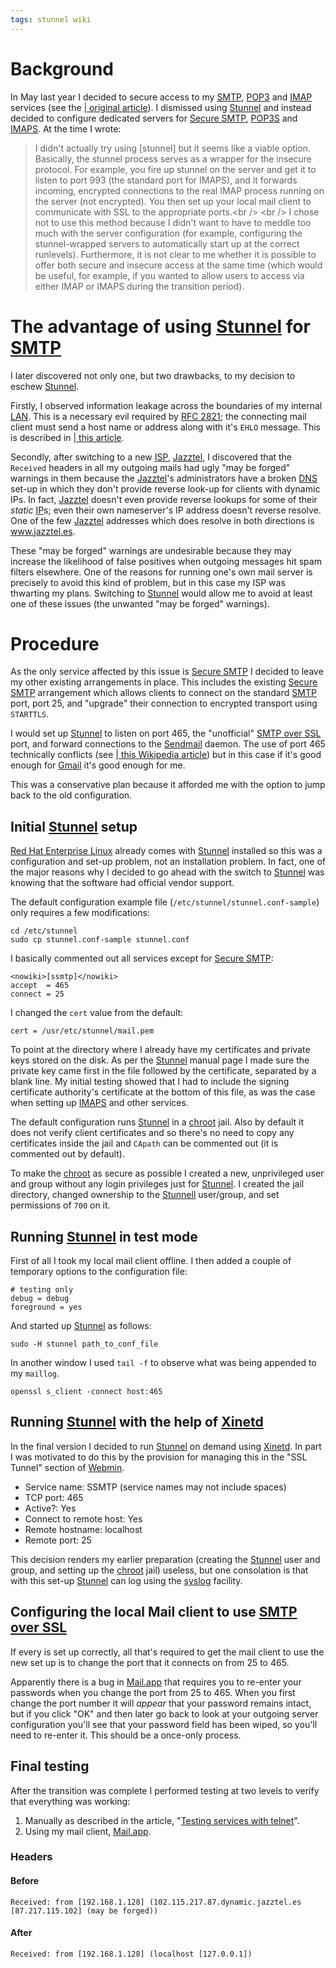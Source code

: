 ```yaml
---
tags: stunnel wiki
---
```


# Background

In May last year I decided to secure access to my [SMTP](/wiki/SMTP), [POP3](/wiki/POP3) and [IMAP](/wiki/IMAP) services (see the [| original article](http://wincent.com/a/knowledge-base/archives/2006/05/ssh_tunneling_a.php)). I dismissed using [Stunnel](/wiki/Stunnel) and instead decided to configure dedicated servers for [Secure SMTP](/wiki/Secure_SMTP), [POP3S](/wiki/POP3S) and [IMAPS](/wiki/IMAPS). At the time I wrote:

> I didn't actually try using \[stunnel\] but it seems like a viable option. Basically, the stunnel process serves as a wrapper for the insecure protocol. For example, you fire up stunnel on the server and get it to listen to port 993 (the standard port for IMAPS), and it forwards incoming, encrypted connections to the real IMAP process running on the server (not encrypted). You then set up your local mail client to communicate with SSL to the appropriate ports.&lt;br /&gt; &lt;br /&gt; I chose not to use this method because I didn't want to have to meddle too much with the server configuration (for example, configuring the stunnel-wrapped servers to automatically start up at the correct runlevels). Furthermore, it is not clear to me whether it is possible to offer both secure and insecure access at the same time (which would be useful, for example, if you wanted to allow users to access via either IMAP or IMAPS during the transition period).

# The advantage of using [Stunnel](/wiki/Stunnel) for [SMTP](/wiki/SMTP)

I later discovered not only one, but two drawbacks, to my decision to eschew [Stunnel](/wiki/Stunnel).

Firstly, I observed information leakage across the boundaries of my internal [LAN](/wiki/LAN). This is a necessary evil required by [RFC 2821](/wiki/RFC_2821); the connecting mail client must send a host name or address along with it's `EHLO` message. This is described in [| this article](http://wincent.com/a/about/wincent/weblog/archives/2007/01/information_lea.php).

Secondly, after switching to a new [ISP](/wiki/ISP), [Jazztel](/wiki/Jazztel), I discovered that the `Received` headers in all my outgoing mails had ugly "may be forged" warnings in them because the [Jazztel](/wiki/Jazztel)'s administrators have a broken [DNS](/wiki/DNS) set-up in which they don't provide reverse look-up for clients with dynamic IPs. In fact, [Jazztel](/wiki/Jazztel) doesn't even provide reverse lookups for some of their _static_ [IP](/wiki/IP)s; even their own nameserver's IP address doesn't reverse resolve. One of the few [Jazztel](/wiki/Jazztel) addresses which does resolve in both directions is www.jazztel.es.

These "may be forged" warnings are undesirable because they may increase the likelihood of false positives when outgoing messages hit spam filters elsewhere. One of the reasons for running one's own mail server is precisely to avoid this kind of problem, but in this case my ISP was thwarting my plans. Switching to [Stunnel](/wiki/Stunnel) would allow me to avoid at least one of these issues (the unwanted "may be forged" warnings).

# Procedure

As the only service affected by this issue is [Secure SMTP](/wiki/Secure_SMTP) I decided to leave my other existing arrangements in place. This includes the existing [Secure SMTP](/wiki/Secure_SMTP) arrangement which allows clients to connect on the standard [SMTP](/wiki/SMTP) port, port 25, and "upgrade" their connection to encrypted transport using `STARTTLS`.

I would set up [Stunnel](/wiki/Stunnel) to listen on port 465, the "unofficial" [SMTP over SSL](/wiki/SMTP_over_SSL) port, and forward connections to the [Sendmail](/wiki/Sendmail) daemon. The use of port 465 technically conflicts (see [| this Wikipedia article](http://en.wikipedia.org/wiki/List_of_TCP_and_UDP_port_numbers)) but in this case if it's good enough for [Gmail](/wiki/Gmail) it's good enough for me.

This was a conservative plan because it afforded me with the option to jump back to the old configuration.

## Initial [Stunnel](/wiki/Stunnel) setup

[Red Hat Enterprise Linux](/wiki/Red_Hat_Enterprise_Linux) already comes with [Stunnel](/wiki/Stunnel) installed so this was a configuration and set-up problem, not an installation problem. In fact, one of the major reasons why I decided to go ahead with the switch to [Stunnel](/wiki/Stunnel) was knowing that the software had official vendor support.

The default configuration example file (`/etc/stunnel/stunnel.conf-sample`) only requires a few modifications:

    cd /etc/stunnel
    sudo cp stunnel.conf-sample stunnel.conf

I basically commented out all services except for [Secure SMTP](/wiki/Secure_SMTP):

    <nowiki>[ssmtp]</nowiki>
    accept  = 465
    connect = 25

I changed the `cert` value from the default:

    cert = /usr/etc/stunnel/mail.pem

To point at the directory where I already have my certificates and private keys stored on the disk. As per the [Stunnel](/wiki/Stunnel) manual page I made sure the private key came first in the file followed by the certificate, separated by a blank line. My initial testing showed that I had to include the signing certificate authority's certificate at the bottom of this file, as was the case when setting up [IMAPS](/wiki/IMAPS) and other services.

The default configuration runs [Stunnel](/wiki/Stunnel) in a [chroot](/wiki/chroot) jail. Also by default it does not verify client certificates and so there's no need to copy any certificates inside the jail and `CApath` can be commented out (it is commented out by default).

To make the [chroot](/wiki/chroot) as secure as possible I created a new, unprivileged user and group without any login privileges just for [Stunnel](/wiki/Stunnel). I created the jail directory, changed ownership to the [Stunnell](/wiki/Stunnell) user/group, and set permissions of `700` on it.

## Running [Stunnel](/wiki/Stunnel) in test mode

First of all I took my local mail client offline. I then added a couple of temporary options to the configuration file:

    # testing only
    debug = debug
    foreground = yes

And started up [Stunnel](/wiki/Stunnel) as follows:

    sudo -H stunnel path_to_conf_file

In another window I used `tail -f` to observe what was being appended to my `maillog`.

    openssl s_client -connect host:465

## Running [Stunnel](/wiki/Stunnel) with the help of [Xinetd](/wiki/Xinetd)

In the final version I decided to run [Stunnel](/wiki/Stunnel) on demand using [Xinetd](/wiki/Xinetd). In part I was motivated to do this by the provision for managing this in the "SSL Tunnel" section of [Webmin](/wiki/Webmin).

-   Service name: SSMTP (service names may not include spaces)
-   TCP port: 465
-   Active?: Yes
-   Connect to remote host: Yes
-   Remote hostname: localhost
-   Remote port: 25

This decision renders my earlier preparation (creating the [Stunnel](/wiki/Stunnel) user and group, and setting up the [chroot](/wiki/chroot) jail) useless, but one consolation is that with this set-up [Stunnel](/wiki/Stunnel) can log using the [syslog](/wiki/syslog) facility.

## Configuring the local Mail client to use [SMTP over SSL](/wiki/SMTP_over_SSL)

If every is set up correctly, all that's required to get the mail client to use the new set up is to change the port that it connects on from 25 to 465.

Apparently there is a bug in [Mail.app](/wiki/Mail.app) that requires you to re-enter your passwords when you change the port from 25 to 465. When you first change the port number it will _appear_ that your password remains intact, but if you click "OK" and then later go back to look at your outgoing server configuration you'll see that your password field has been wiped, so you'll need to re-enter it. This should be a once-only process.

## Final testing

After the transition was complete I performed testing at two levels to verify that everything was working:

1.  Manually as described in the article, "[Testing services with telnet](/wiki/Testing_services_with_telnet)".
2.  Using my mail client, [Mail.app](/wiki/Mail.app).

### Headers

#### Before

    Received: from [192.168.1.128] (102.115.217.87.dynamic.jazztel.es [87.217.115.102] (may be forged))

#### After

    Received: from [192.168.1.128] (localhost [127.0.0.1])

